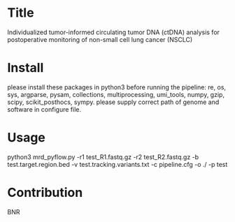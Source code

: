 # Title
Individualized tumor-informed circulating tumor DNA (ctDNA) analysis for postoperative monitoring of non-small cell lung cancer (NSCLC)
# Install
please install these packages in python3 before running the pipeline:
re, os, sys, argparse, pysam, collections, multiprocessing, umi_tools, numpy, gzip, scipy, scikit_posthocs, sympy.
please supply correct path of genome and software in configure file.
# Usage
python3 mrd_pyflow.py -r1 test_R1.fastq.gz -r2 test_R2.fastq.gz -b test.target.region.bed -v test.tracking.variants.txt -c pipeline.cfg -o ./ -p test
# Contribution
BNR
